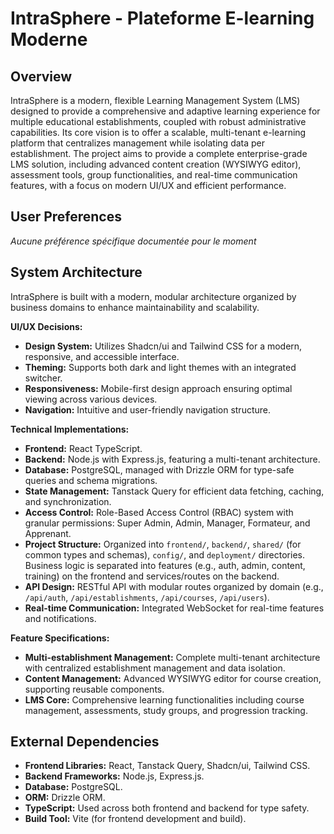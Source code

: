 # IntraSphere - Plateforme E-learning Moderne

## Overview
IntraSphere is a modern, flexible Learning Management System (LMS) designed to provide a comprehensive and adaptive learning experience for multiple educational establishments, coupled with robust administrative capabilities. Its core vision is to offer a scalable, multi-tenant e-learning platform that centralizes management while isolating data per establishment. The project aims to provide a complete enterprise-grade LMS solution, including advanced content creation (WYSIWYG editor), assessment tools, group functionalities, and real-time communication features, with a focus on modern UI/UX and efficient performance.

## User Preferences
*Aucune préférence spécifique documentée pour le moment*

## System Architecture
IntraSphere is built with a modern, modular architecture organized by business domains to enhance maintainability and scalability.

**UI/UX Decisions:**
- **Design System:** Utilizes Shadcn/ui and Tailwind CSS for a modern, responsive, and accessible interface.
- **Theming:** Supports both dark and light themes with an integrated switcher.
- **Responsiveness:** Mobile-first design approach ensuring optimal viewing across various devices.
- **Navigation:** Intuitive and user-friendly navigation structure.

**Technical Implementations:**
- **Frontend:** React TypeScript.
- **Backend:** Node.js with Express.js, featuring a multi-tenant architecture.
- **Database:** PostgreSQL, managed with Drizzle ORM for type-safe queries and schema migrations.
- **State Management:** Tanstack Query for efficient data fetching, caching, and synchronization.
- **Access Control:** Role-Based Access Control (RBAC) system with granular permissions: Super Admin, Admin, Manager, Formateur, and Apprenant.
- **Project Structure:** Organized into `frontend/`, `backend/`, `shared/` (for common types and schemas), `config/`, and `deployment/` directories. Business logic is separated into features (e.g., auth, admin, content, training) on the frontend and services/routes on the backend.
- **API Design:** RESTful API with modular routes organized by domain (e.g., `/api/auth`, `/api/establishments`, `/api/courses`, `/api/users`).
- **Real-time Communication:** Integrated WebSocket for real-time features and notifications.

**Feature Specifications:**
- **Multi-establishment Management:** Complete multi-tenant architecture with centralized establishment management and data isolation.
- **Content Management:** Advanced WYSIWYG editor for course creation, supporting reusable components.
- **LMS Core:** Comprehensive learning functionalities including course management, assessments, study groups, and progression tracking.

## External Dependencies
- **Frontend Libraries:** React, Tanstack Query, Shadcn/ui, Tailwind CSS.
- **Backend Frameworks:** Node.js, Express.js.
- **Database:** PostgreSQL.
- **ORM:** Drizzle ORM.
- **TypeScript:** Used across both frontend and backend for type safety.
- **Build Tool:** Vite (for frontend development and build).
